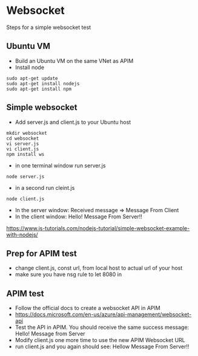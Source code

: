 # Websocket
Steps for a simple websocket test 
<!--- insert websocket doc page --> 

## Ubuntu VM
- Build an Ubuntu VM on the same VNet as APIM
- Install node 

```
sudo apt-get update
sudo apt-get install nodejs
sudo apt-get install npm
```

## Simple websocket 
- Add server.js and client.js to your Ubuntu host
```
mkdir websocket
cd websocket
vi server.js
vi client.js
npm install ws
```
- in one terminal window run server.js
```
node server.js
```
- in a second run cleint.js 
```
node client.js
```
- In the server window: Received message => Message From Client
- In the client window: Hello! Message From Server!!

https://www.js-tutorials.com/nodejs-tutorial/simple-websocket-example-with-nodejs/

## Prep for APIM test
- change client.js, const url, from local host to actual url of your host
- make sure you have nsg rule to let 8080 in

## APIM test
- Follow the official docs to create a websocket API in APIM
- https://docs.microsoft.com/en-us/azure/api-management/websocket-api
- Test the API in APIM. You should receive the same success message: Hello! Message from Server 
- Modify client.js one more time to use the new APIM Websocket URL 
- run client.js and you again should see: Hellow Message From Server!!

